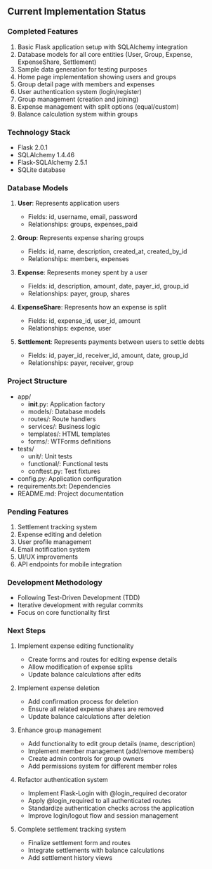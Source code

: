 ## Current Implementation Status

### Completed Features
1. Basic Flask application setup with SQLAlchemy integration
2. Database models for all core entities (User, Group, Expense, ExpenseShare, Settlement)
3. Sample data generation for testing purposes
4. Home page implementation showing users and groups
5. Group detail page with members and expenses
6. User authentication system (login/register)
7. Group management (creation and joining)
8. Expense management with split options (equal/custom)
9. Balance calculation system within groups

### Technology Stack
- Flask 2.0.1
- SQLAlchemy 1.4.46
- Flask-SQLAlchemy 2.5.1
- SQLite database

### Database Models
1. **User**: Represents application users
   - Fields: id, username, email, password
   - Relationships: groups, expenses_paid

2. **Group**: Represents expense sharing groups
   - Fields: id, name, description, created_at, created_by_id
   - Relationships: members, expenses

3. **Expense**: Represents money spent by a user
   - Fields: id, description, amount, date, payer_id, group_id
   - Relationships: payer, group, shares

4. **ExpenseShare**: Represents how an expense is split
   - Fields: id, expense_id, user_id, amount
   - Relationships: expense, user

5. **Settlement**: Represents payments between users to settle debts
   - Fields: id, payer_id, receiver_id, amount, date, group_id
   - Relationships: payer, receiver, group

### Project Structure
- app/
  - __init__.py: Application factory
  - models/: Database models
  - routes/: Route handlers
  - services/: Business logic
  - templates/: HTML templates
  - forms/: WTForms definitions
- tests/
  - unit/: Unit tests
  - functional/: Functional tests
  - conftest.py: Test fixtures
- config.py: Application configuration
- requirements.txt: Dependencies
- README.md: Project documentation

### Pending Features
1. Settlement tracking system
2. Expense editing and deletion
3. User profile management
4. Email notification system
5. UI/UX improvements
6. API endpoints for mobile integration

### Development Methodology
- Following Test-Driven Development (TDD)
- Iterative development with regular commits
- Focus on core functionality first

### Next Steps
1. Implement expense editing functionality
   - Create forms and routes for editing expense details
   - Allow modification of expense splits
   - Update balance calculations after edits

2. Implement expense deletion
   - Add confirmation process for deletion
   - Ensure all related expense shares are removed
   - Update balance calculations after deletion

3. Enhance group management
   - Add functionality to edit group details (name, description)
   - Implement member management (add/remove members)
   - Create admin controls for group owners
   - Add permissions system for different member roles

4. Refactor authentication system
   - Implement Flask-Login with @login_required decorator
   - Apply @login_required to all authenticated routes
   - Standardize authentication checks across the application
   - Improve login/logout flow and session management

5. Complete settlement tracking system
   - Finalize settlement form and routes
   - Integrate settlements with balance calculations
   - Add settlement history views
